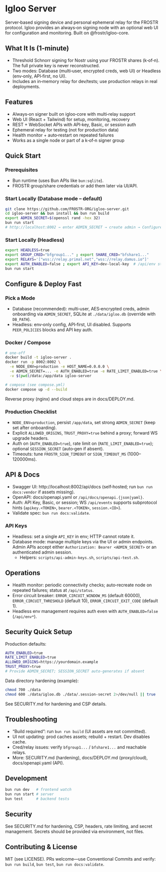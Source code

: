 # Igloo Server

Server‑based signing device and personal ephemeral relay for the FROSTR protocol. Igloo provides an always‑on signing node with an optional web UI for configuration and monitoring. Built on @frostr/igloo-core.

## What It Is (1‑minute)
- Threshold Schnorr signing for Nostr using your FROSTR shares (k‑of‑n). The full private key is never reconstructed.
- Two modes: Database (multi‑user, encrypted creds, web UI) or Headless (env‑only, API‑first, no UI).
- Includes an in‑memory relay for dev/tests; use production relays in real deployments.

## Features
- Always‑on signer built on igloo‑core with multi‑relay support
- Web UI (React + Tailwind) for setup, monitoring, recovery
- REST + WebSocket APIs with API‑key, Basic, or session auth
- Ephemeral relay for testing (not for production data)
- Health monitor + auto‑restart on repeated failures
- Works as a single node or part of a k‑of‑n signer group

## Quick Start

### Prerequisites
- Bun runtime (uses Bun APIs like `bun:sqlite`).
- FROSTR group/share credentials or add them later via UI/API.

### Start Locally (Database mode – default)
```bash
git clone https://github.com/FROSTR-ORG/igloo-server.git
cd igloo-server && bun install && bun run build
export ADMIN_SECRET=$(openssl rand -hex 32)
bun run start
# http://localhost:8002 → enter ADMIN_SECRET → create admin → Configure tab → add GROUP_CRED + SHARE_CRED
```

### Start Locally (Headless)
```bash
export HEADLESS=true
export GROUP_CRED="bfgroup1..." ; export SHARE_CRED="bfshare1..."
export RELAYS='["wss://relay.primal.net","wss://relay.damus.io"]'
export AUTH_ENABLED=false ; export API_KEY=dev-local-key  # /api/env still requires auth
bun run start
```

## Configure & Deploy Fast

### Pick a Mode
- Database (recommended): multi‑user, AES‑encrypted creds, admin onboarding via `ADMIN_SECRET`, SQLite at `./data/igloo.db` (override with `DB_PATH`).
- Headless: env‑only config, API‑first, UI disabled. Supports `PEER_POLICIES` blocks and API key auth.

### Docker / Compose
```bash
# one‑off
docker build -t igloo-server .
docker run -p 8002:8002 \
  -e NODE_ENV=production -e HOST_NAME=0.0.0.0 \
  -e ADMIN_SECRET=... -e AUTH_ENABLED=true -e RATE_LIMIT_ENABLED=true \
  -v $(pwd)/data:/app/data igloo-server

# compose (see compose.yml)
docker compose up -d --build
```

Reverse proxy (nginx) and cloud steps are in docs/DEPLOY.md.

### Production Checklist
- `NODE_ENV=production`, persist `/app/data`, set strong `ADMIN_SECRET` (keep set after onboarding).
- Explicit `ALLOWED_ORIGINS`, `TRUST_PROXY=true` behind a proxy; forward WS upgrade headers.
- Auth on (`AUTH_ENABLED=true`), rate limit on (`RATE_LIMIT_ENABLED=true`); optional `SESSION_SECRET` (auto‑gen if absent).
- Timeouts: tune `FROSTR_SIGN_TIMEOUT` or `SIGN_TIMEOUT_MS` (1000–120000ms).

## API & Docs
- Swagger UI: http://localhost:8002/api/docs (self‑hosted; run `bun run docs:vendor` if assets missing).
- OpenAPI: docs/openapi.yaml or `/api/docs/openapi.{json|yaml}`.
- Auth: API Key, Basic, or session; WS `/api/events` supports subprotocol hints (`apikey.<TOKEN>`, `bearer.<TOKEN>`, `session.<ID>`).
- Validate spec: `bun run docs:validate`.

### API Keys
- Headless: set a single `API_KEY` in env; HTTP cannot rotate it.
- Database mode: manage multiple keys via the UI or admin endpoints. Admin APIs accept either `Authorization: Bearer <ADMIN_SECRET>` or an authenticated admin session.
  - Helpers: `scripts/api-admin-keys.sh`, `scripts/api-test.sh`.

## Operations
- Health monitor: periodic connectivity checks; auto‑recreate node on repeated failures; status at `/api/status`.
- Error circuit breaker: `ERROR_CIRCUIT_WINDOW_MS` (default 60000), `ERROR_CIRCUIT_THRESHOLD` (default 10), `ERROR_CIRCUIT_EXIT_CODE` (default 1).
- Headless env management requires auth even with `AUTH_ENABLED=false` (`/api/env*`).

## Security Quick Setup
Production defaults:
```bash
AUTH_ENABLED=true
RATE_LIMIT_ENABLED=true
ALLOWED_ORIGINS=https://yourdomain.example
TRUST_PROXY=true
# Provide ADMIN_SECRET; SESSION_SECRET auto‑generates if absent
```
Data directory hardening (example):
```bash
chmod 700 ./data
chmod 600 ./data/igloo.db ./data/.session-secret 2>/dev/null || true
```

See SECURITY.md for hardening and CSP details.

## Troubleshooting
- “Build required”: run `bun run build` (UI assets are not committed).
- UI not updating: prod caches assets; rebuild + restart. Dev disables cache.
- Cred/relay issues: verify `bfgroup1...` / `bfshare1...` and reachable relays.
- More: SECURITY.md (hardening), docs/DEPLOY.md (proxy/cloud), docs/openapi.yaml (API).

## Development
```bash
bun run dev   # frontend watch
bun run start # server
bun test      # backend tests
```

## Security
See SECURITY.md for hardening, CSP, headers, rate limiting, and secret management. Secrets should be provided via environment, not files.

## Contributing & License
MIT (see LICENSE). PRs welcome—use Conventional Commits and verify: `bun run build`, `bun test`, `bun run docs:validate`.
